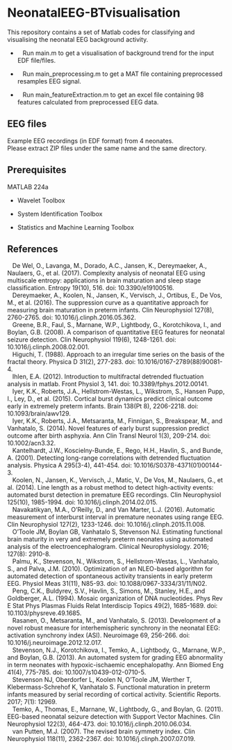 # NeonatalEEG-BTvisualisation
This repository contains a set of Matlab codes for classifying and visualising the neonatal EEG background activity.

*   &nbsp;&nbsp;&nbsp;Run main.m to get a visualisation of background trend for the input EDF file/files.
  
*   &nbsp;&nbsp;&nbsp;Run main_preprocessing.m to get a MAT file containing preprocessed resamples EEG signal.
  
*   &nbsp;&nbsp;&nbsp;Run main_featureExtraction.m to get an excel file containing 98 features calculated from preprocessed EEG data.

## EEG files
Example EEG recordings (in EDF format) from 4 neonates.  
Please extract ZIP files under the same name and the same directory.

## Prerequisites
MATLAB 224a

*   Wavelet Toolbox

*   System Identification Toolbox
  
*   Statistics and Machine Learning Toolbox

## References
  &nbsp;&nbsp;&nbsp;De Wel, O., Lavanga, M., Dorado, A.C., Jansen, K., Dereymaeker, A., Naulaers, G., et al. (2017). Complexity analysis of neonatal EEG using multiscale entropy: applications in brain maturation and sleep stage classification. Entropy 19(10), 516. doi: 10.3390/e19100516.  
  &nbsp;&nbsp;&nbsp;Dereymaeker, A., Koolen, N., Jansen, K., Vervisch, J., Ortibus, E., De Vos, M., et al. (2016). The suppression curve as a quantitative approach for measuring brain maturation in preterm infants. Clin Neurophysiol 127(8), 2760-2765. doi: 10.1016/j.clinph.2016.05.362.  
  &nbsp;&nbsp;&nbsp;Greene, B.R., Faul, S., Marnane, W.P., Lightbody, G., Korotchikova, I., and Boylan, G.B. (2008). A comparison of quantitative EEG features for neonatal seizure detection. Clin Neurophysiol 119(6), 1248-1261. doi: 10.1016/j.clinph.2008.02.001.  
  &nbsp;&nbsp;&nbsp;Higuchi, T. (1988). Approach to an irregular time series on the basis of the fractal theory. Physica D 31(2), 277-283. doi: 10.1016/0167-2789(88)90081-4.  
  &nbsp;&nbsp;&nbsp;Ihlen, E.A. (2012). Introduction to multifractal detrended fluctuation analysis in matlab. Front Physiol 3, 141. doi: 10.3389/fphys.2012.00141.  
  &nbsp;&nbsp;&nbsp;Iyer, K.K., Roberts, J.A., Hellstrom-Westas, L., Wikstrom, S., Hansen Pupp, I., Ley, D., et al. (2015). Cortical burst dynamics predict clinical outcome early in extremely preterm infants. Brain 138(Pt 8), 2206-2218. doi: 10.1093/brain/awv129.  
  &nbsp;&nbsp;&nbsp;Iyer, K.K., Roberts, J.A., Metsaranta, M., Finnigan, S., Breakspear, M., and Vanhatalo, S. (2014). Novel features of early burst suppression predict outcome after birth asphyxia. Ann Clin Transl Neurol 1(3), 209-214. doi: 10.1002/acn3.32.  
  &nbsp;&nbsp;&nbsp;Kantelhardt, J.W., Koscielny-Bunde, E., Rego, H.H., Havlin, S., and Bunde, A. (2001). Detecting long-range correlations with detrended fluctuation analysis. Physica A 295(3-4), 441-454. doi: 10.1016/S0378-4371(01)00144-3.  
  &nbsp;&nbsp;&nbsp;Koolen, N., Jansen, K., Vervisch, J., Matic, V., De Vos, M., Naulaers, G., et al. (2014). Line length as a robust method to detect high-activity events: automated burst detection in premature EEG recordings. Clin Neurophysiol 125(10), 1985-1994. doi: 10.1016/j.clinph.2014.02.015.  
  &nbsp;&nbsp;&nbsp;Navakatikyan, M.A., O’Reilly, D., and Van Marter, L.J. (2016). Automatic measurement of interburst interval in premature neonates using range EEG. Clin Neurophysiol 127(2), 1233-1246. doi: 10.1016/j.clinph.2015.11.008.  
  &nbsp;&nbsp;&nbsp;O’Toole JM, Boylan GB, Vanhatalo S, Stevenson NJ. Estimating functional brain maturity in very and extremely preterm neonates using automated analysis of the electroencephalogram. Clinical Neurophysiology. 2016; 127(8): 2910-8.  
  &nbsp;&nbsp;&nbsp;Palmu, K., Stevenson, N., Wikstrom, S., Hellstrom-Westas, L., Vanhatalo, S., and Palva, J.M. (2010). Optimization of an NLEO-based algorithm for automated detection of spontaneous activity transients in early preterm EEG. Physiol Meas 31(11), N85-93. doi: 10.1088/0967-3334/31/11/N02.  
  &nbsp;&nbsp;&nbsp;Peng, C.K., Buldyrev, S.V., Havlin, S., Simons, M., Stanley, H.E., and Goldberger, A.L. (1994). Mosaic organization of DNA nucleotides. Phys Rev E Stat Phys Plasmas Fluids Relat Interdiscip Topics 49(2), 1685-1689. doi: 10.1103/physreve.49.1685.  
  &nbsp;&nbsp;&nbsp;Rasanen, O., Metsaranta, M., and Vanhatalo, S. (2013). Development of a novel robust measure for interhemispheric synchrony in the neonatal EEG: activation synchrony index (ASI). Neuroimage 69, 256-266. doi: 10.1016/j.neuroimage.2012.12.017.  
  &nbsp;&nbsp;&nbsp;Stevenson, N.J., Korotchikova, I., Temko, A., Lightbody, G., Marnane, W.P., and Boylan, G.B. (2013). An automated system for grading EEG abnormality in term neonates with hypoxic-ischaemic encephalopathy. Ann Biomed Eng 41(4), 775-785. doi: 10.1007/s10439-012-0710-5.  
  &nbsp;&nbsp;&nbsp;Stevenson NJ, Oberdorfer L, Koolen N, O’Toole JM, Werther T, Klebermass-Schrehof K, Vanhatalo S. Functional maturation in preterm infants measured by serial recording of cortical activity. Scientific Reports. 2017; 7(1): 12969.  
  &nbsp;&nbsp;&nbsp;Temko, A., Thomas, E., Marnane, W., Lightbody, G., and Boylan, G. (2011). EEG-based neonatal seizure detection with Support Vector Machines. Clin Neurophysiol 122(3), 464-473. doi: 10.1016/j.clinph.2010.06.034.  
  &nbsp;&nbsp;&nbsp;van Putten, M.J. (2007). The revised brain symmetry index. Clin Neurophysiol 118(11), 2362-2367. doi: 10.1016/j.clinph.2007.07.019. 



